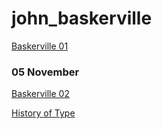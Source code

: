 # john_baskerville

[Baskerville 01](https://dominicmcgrath46.github.io/john_baskerville/baskerville1.html)

### 05 November

[Baskerville 02](https://dominicmcgrath46.github.io/john_baskerville/baskerville2.html)

[History of Type](https://dominicmcgrath46.github.io/john_baskerville/brief-history-of-type.html)

